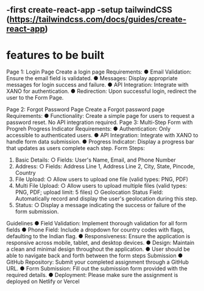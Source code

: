 -first create-react-app
-setup tailwindCSS (https://tailwindcss.com/docs/guides/create-react-app)
-





# features to be built
Page 1: Login Page
Create a login page
Requirements:
● Email Validation: Ensure the email field is validated.
● Messages: Display appropriate messages for login success and failure.
● API Integration: Integrate with XANO for authentication.
● Redirection: Upon successful login, redirect the user to the Form Page.

Page 2: Forgot Password Page
Create a Forgot password page
Requirements:
● Functionality: Create a simple page for users to request a password reset. No API
integration required.
Page 3: Multi-Step Form with Progreh Progress Indicator
Requirements:
● Authentication: Only accessible to authenticated users.
● API Integration: Integrate with XANO to handle form data submission.
● Progress Indicator: Display a progress bar that updates as users complete each step.
Form Steps:
1. Basic Details:
○ Fields: User's Name, Email, and Phone Number
2. Address:
○ Fields: Address Line 1, Address Line 2, City, State, Pincode, Country
3. File Upload:
○ Allow users to upload one file (valid types: PNG, PDF)
4. Multi File Upload:
○ Allow users to upload multiple files (valid types: PNG, PDF; upload limit: 5 files)
○ Geolocation Status Field: Automatically record and display the user's geolocation
during this step.
5. Status:
○ Display a message indicating the success or failure of the form submission.

Guidelines
● Field Validation: Implement thorough validation for all form fields
● Phone Field: Include a dropdown for country codes with flags, defaulting to the Indian
flag.
● Responsiveness: Ensure the application is responsive across mobile, tablet, and
desktop devices.
● Design: Maintain a clean and minimal design throughout the application.
● User should be able to navigate back and forth between the form steps
Submission
● GitHub Repository: Submit your completed assignment through a GitHub URL.
● Form Submission: Fill out the submission form provided with the required details.
● Deployment: Please make sure the assignment is deployed on Netlify or Vercel
